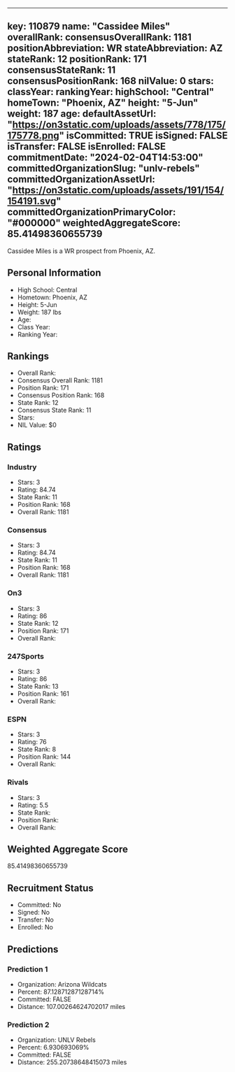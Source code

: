 ---
  key: 110879
  name: "Cassidee Miles"
  overallRank: 
  consensusOverallRank: 1181
  positionAbbreviation: WR
  stateAbbreviation: AZ
  stateRank: 12
  positionRank: 171
  consensusStateRank: 11
  consensusPositionRank: 168
  nilValue: 0
  stars: 
  classYear: 
  rankingYear: 
  highSchool: "Central"
  homeTown: "Phoenix, AZ"
  height: "5-Jun"
  weight: 187
  age: 
  defaultAssetUrl: "https://on3static.com/uploads/assets/778/175/175778.png"
  isCommitted: TRUE
  isSigned: FALSE
  isTransfer: FALSE
  isEnrolled: FALSE
  commitmentDate: "2024-02-04T14:53:00"
  committedOrganizationSlug: "unlv-rebels"
  committedOrganizationAssetUrl: "https://on3static.com/uploads/assets/191/154/154191.svg"
  committedOrganizationPrimaryColor: "#000000"
  weightedAggregateScore: 85.41498360655739
  ---
  
  Cassidee Miles is a WR prospect from Phoenix, AZ.
  
  ## Personal Information
  - High School: Central
  - Hometown: Phoenix, AZ
  - Height: 5-Jun
  - Weight: 187 lbs
  - Age: 
  - Class Year: 
  - Ranking Year: 
  
  ## Rankings
  - Overall Rank: 
  - Consensus Overall Rank: 1181
  - Position Rank: 171
  - Consensus Position Rank: 168
  - State Rank: 12
  - Consensus State Rank: 11
  - Stars: 
  - NIL Value: $0
  
  ## Ratings
  
  ### Industry
  - Stars: 3
  - Rating: 84.74
  - State Rank: 11
  - Position Rank: 168
  - Overall Rank: 1181
  
  ### Consensus
  - Stars: 3
  - Rating: 84.74
  - State Rank: 11
  - Position Rank: 168
  - Overall Rank: 1181
  
  ### On3
  - Stars: 3
  - Rating: 86
  - State Rank: 12
  - Position Rank: 171
  - Overall Rank: 
  
  ### 247Sports
  - Stars: 3
  - Rating: 86
  - State Rank: 13
  - Position Rank: 161
  - Overall Rank: 
  
  ### ESPN
  - Stars: 3
  - Rating: 76
  - State Rank: 8
  - Position Rank: 144
  - Overall Rank: 
  
  ### Rivals
  - Stars: 3
  - Rating: 5.5
  - State Rank: 
  - Position Rank: 
  - Overall Rank: 
  
  ## Weighted Aggregate Score
  85.41498360655739
  
  ## Recruitment Status
  - Committed: No
  - Signed: No
  - Transfer: No
  - Enrolled: No
  
  
  
  ## Predictions
  
  ### Prediction 1
  - Organization: Arizona Wildcats
  - Percent: 87.12871287128714%
  - Committed: FALSE
  - Distance: 107.00264624702017 miles
  
  ### Prediction 2
  - Organization: UNLV Rebels
  - Percent: 6.930693069%
  - Committed: FALSE
  - Distance: 255.20738648415073 miles
  